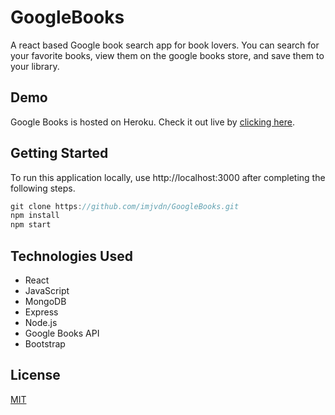 # GoogleBooks

A react based Google book search app for book lovers. You can search for your favorite books, view them on the google books store, and save them to your library.

## Demo

Google Books is hosted on Heroku. Check it out live by [clicking here](https://zegooglebooksearch.herokuapp.com/).

## Getting Started

To run this application locally, use http://localhost:3000 after completing the following steps.

```js
git clone https://github.com/imjvdn/GoogleBooks.git
npm install
npm start
```

## Technologies Used

- React
- JavaScript
- MongoDB
- Express
- Node.js
- Google Books API
- Bootstrap

## License

[MIT](https://choosealicense.com/licenses/mit/)
